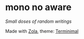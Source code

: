 # mono no aware

*Small doses of random writings*

Made with [Zola](https://github.com/getzola/zola), theme: [Terminimal](https://github.com/pawroman/zola-theme-terminimal/)
